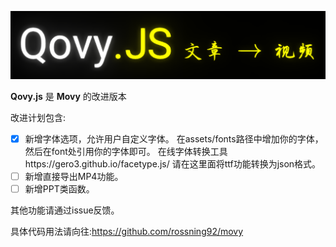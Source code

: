 ![logo](img/logo.png)

**Qovy.js** 是 **Movy** 的改进版本

改进计划包含:
- [x] 新增字体选项，允许用户自定义字体。
      在assets/fonts路径中增加你的字体，然后在font处引用你的字体即可。
      在线字体转换工具https://gero3.github.io/facetype.js/
      请在这里面将ttf功能转换为json格式。
- [ ] 新增直接导出MP4功能。
- [ ] 新增PPT类函数。

其他功能请通过issue反馈。

具体代码用法请向往:https://github.com/rossning92/movy

